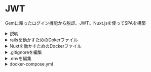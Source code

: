 # JWT
Gemに頼ったログイン機能から脱却。JWT。Nuxt.jsを使ってSPAを構築<details>
  <summary>説明</summary>
  
```
root(作業ディレクトリ)

/Users/user/workspace/Vue.js_practice_project/demoapp_v1

git init

Rails、Nuxt.jsディレクトリを作成
mkdir {api,front}

cd api
touch {Dockerfile,Gemfile,Gemfile.lock}
```

</details>



<details>
  <summary>railsを動かすためのDokerファイル</summary>
  
```
FROM ruby:2.7.1-alpine

ARG WORKDIR
ARG RUNTIME_PACKAGES="nodejs tzdata postgresql-dev postgresql git"
ARG DEV_PACKAGES="build-base curl-dev"

ENV HOME=/${WORKDIR} \
    LANG=C.UTF-8 \
    TZ=Asia/Tokyo

# ENV test（このRUN命令は確認のためなので無くても良い）
# HOMEという変数を展開。ENVで指定している
# RUN echo ${HOME}

# Dockerファイルで定義した命令を実行するコンテナ内の作業ディレクトリを定義。RUNやcopy、ADDやCMDなど
# コンテナ/app/Railsアプリ
WORKDIR ${HOME}
#ホスト側のファイルをコンテナにコピー
# COPY コピー元（ホスト）コピー先（コンテナ）
# COPY コピー元（ホスト）=dockerファイルがあるディレクトリ以下を指定（今回はapiディレクトリ）
# コピー先（コンテナ）＝カレントディレクトリ
COPY Gemfile* ./

RUN apk update && \
    apk upgrade && \
    apk add --no-cache ${RUNTIME_PACKAGES} && \
    apk add --virtual build-dependencies --no-cache ${DEV_PACKAGES} && \
    bundle install -j4 && \
    apk del build-dependencies

COPY . ./
#　コンテナ内で実行したいコマンドを定義。-b　定義した0.0.0.0アドレスに紐付け（バインド）する
# 通常コンテナ内で起動したRailsは外部のブラウザから参照することができないが、IPアドレスを0000にバインドすることによってコンテナのRailsを外部のブラウザから参照することが可能。
CMD ["rails", "server", "-b", "0.0.0.0"]

```

</details>


<details>
  <summary>Nuxtを動かすためのDockerファイル</summary>
  
```FROM node:20.11-alpine

ARG WORKDIR


ENV HOME=/${WORKDIR} \
    LANG=C.UTF-8 \
    TZ=Asia/Tokyo \
    HOST=0.0.0.0


WORKDIR ${HOME}
# コンテナ公開用のポート番号を指定
# docker-compose.ymlのportsで「8080」を指定するので、ここには3000番を入れてる
# EXPOSE ${CONTAINER_PORT}


```

</details>

<details>
  <summary>.gitignoreを編集</summary>
  
```
/.env
/.DS_Store

```

</details>

<details>
  <summary>.envを編集</summary>
  環境変数とは、開発・テスト・本番などの環境ごとに変化する値を入れる変数
  環境変数を管理すると言うよりか「docker-composeファイル、Dockerfile、コンテナ間で共通する値を変数化してDocker管理を楽にする」ことを目的
  
  
```
# commons
WORKDIR=app
API_PORT=3000
FRONT_PORT=8080

# db
POSTGRES_PASSWORD=password


```

</details>


<details>
  <summary>docker-compose.yml</summary>
  
```
# composeファイルのバージョン指定
version: "3.8"
# サービス(= コンテナ)
services:
  db:
    image: postgres:13.12-alpine
    environment:
      # OSのタイムゾーン
      TZ: UTC
      # postgresのタイムゾーン
      PGTZ: UTC
      POSTGRES_PASSWORD: $POSTGRES_PASSWORD
    volumes:
      - "./api/tmp/db:/var/lib/postgresql/data"

  api:
    # ベースイメージとなるDockerfileを指定。今回はargsキーを使用したい。
    build:
      context: ./api
      args:
        WORKDIR: $WORKDIR
    environment:
      POSTGRES_PASSWORD: $POSTGRES_PASSWORD
    volumes:
      - "./api:/$WORKDIR"
    # サービスの依存関係を定義(起動の順番)
    depends_on:
      - db
    # 公開したいポート番号:コンテナポート
    ports:
      - "$API_PORT:3000"

  front:
    build:
      context: ./front
      args:
        WORKDIR: $WORKDIR
    # コンテナで実行したいコマンド(CMD)
    command: yarn run dev
    volumes:
      - "./front:/$WORKDIR"
    ports:
      - "$FRONT_PORT:3000"
    depends_on:
      - api
```

</details>

